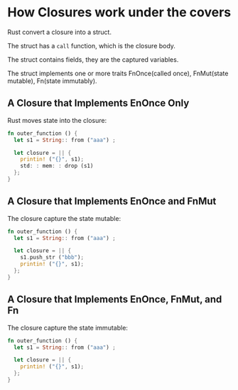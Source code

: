 # How Closures work under the covers

Rust convert a closure into a struct.

The struct has a `call` function, which is the closure body.

The struct contains fields, they are the captured variables.

The struct implements one or more traits FnOnce(called once), FnMut(state mutable), Fn(state immutably).

## A Closure that Implements EnOnce Only

Rust moves state into the closure:

```rust
fn outer_function () {
  let s1 = String:: from ("aaa") ;

  let closure = || {
    printin! ("{}", s1);
    std: : mem: : drop (s1)
  };
}
```

## A Closure that Implements EnOnce and FnMut

The closure capture the state mutable:

```rust
fn outer_function () {
  let s1 = String:: from ("aaa") ;

  let closure = || {
    s1.push_str ("bbb");
    printin! ("{}", s1);
  };
}
```

## A Closure that Implements EnOnce, FnMut, and Fn

The closure capture the state immutable:

```rust
fn outer_function () {
  let s1 = String:: from ("aaa") ;

  let closure = || {
    printin! ("{}", s1);
  };
}
```
